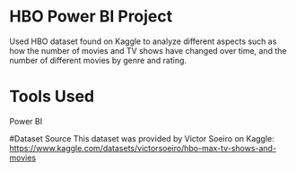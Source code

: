 # HBO Power BI Project
Used HBO dataset found on Kaggle to analyze different aspects such as how the number of movies and TV shows have changed over time, and the number of different movies by genre and rating.

# Tools Used
Power BI

#Dataset Source
This dataset was provided by Victor Soeiro on Kaggle: https://www.kaggle.com/datasets/victorsoeiro/hbo-max-tv-shows-and-movies
